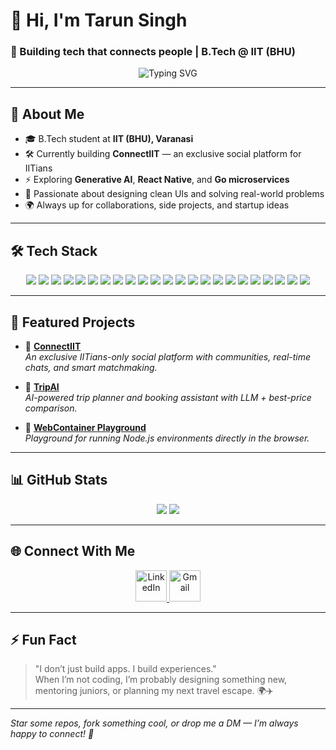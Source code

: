 # 👋 Hi, I'm Tarun Singh

### 🚀 Building tech that connects people | B.Tech @ IIT (BHU)

<p align="center">
  <img src="https://readme-typing-svg.demolab.com?font=Fira+Code&weight=500&pause=1000&color=FE744D&center=true&width=600&lines=Full-stack+Developer+%7C+AI+Explorer;Founder+of+ConnectIIT;Lover+of+clean+UI%2C+fast+code%2C+and+big+ideas." alt="Typing SVG" />
</p>

---

## 🧠 About Me

- 🎓 B.Tech student at **IIT (BHU), Varanasi**
- 🛠️ Currently building **ConnectIIT** — an exclusive social platform for IITians
- ⚡ Exploring **Generative AI**, **React Native**, and **Go microservices**
- 🧩 Passionate about designing clean UIs and solving real-world problems
- 🌍 Always up for collaborations, side projects, and startup ideas

---

## 🛠️ Tech Stack

<p align="center">
  <img src="https://img.shields.io/badge/Python-3776AB?style=for-the-badge&logo=python&logoColor=white&width=150" />
  <img src="https://img.shields.io/badge/Java-007396?style=for-the-badge&logo=openjdk&logoColor=white&width=150" />
  <img src="https://img.shields.io/badge/JavaScript-F7DF1E?style=for-the-badge&logo=javascript&logoColor=black&width=150" />
  <img src="https://img.shields.io/badge/TypeScript-3178C6?style=for-the-badge&logo=typescript&logoColor=white&width=150" />
  <img src="https://img.shields.io/badge/Go-222222?style=for-the-badge&logo=go&width=150" />
  <img src="https://img.shields.io/badge/Fiber-00ADD8?style=for-the-badge&logo=go&logoColor=white&width=150" />
  <img src="https://img.shields.io/badge/React.js-20232A?style=for-the-badge&logo=react&logoColor=61DAFB&width=150" />
  <img src="https://img.shields.io/badge/Next.js-000000?style=for-the-badge&logo=nextdotjs&logoColor=white&width=150" />
  <img src="https://img.shields.io/badge/React%20Native-20232A?style=for-the-badge&logo=react&logoColor=61DAFB&width=150" />
  <img src="https://img.shields.io/badge/Expo-000020?style=for-the-badge&logo=expo&logoColor=white&width=150" />
  <img src="https://img.shields.io/badge/Node.js-339933?style=for-the-badge&logo=node.js&logoColor=white&width=150" />
  <img src="https://img.shields.io/badge/Express.js-404D59?style=for-the-badge&logo=express&logoColor=white&width=150" />
  <img src="https://img.shields.io/badge/MongoDB-4EA94B?style=for-the-badge&logo=mongodb&logoColor=white&width=150" />
  <img src="https://img.shields.io/badge/PostgreSQL-336791?style=for-the-badge&logo=postgresql&logoColor=white&width=150" />
  <img src="https://img.shields.io/badge/Appwrite-F02E65?style=for-the-badge&logo=appwrite&logoColor=white&width=150" />
  <img src="https://img.shields.io/badge/Clerk-3B49DF?style=for-the-badge&logo=clerk&logoColor=white&width=150" />
  <img src="https://img.shields.io/badge/Socket.IO-010101?style=for-the-badge&logo=socket.io&logoColor=white&width=150" />
  <img src="https://img.shields.io/badge/Zustand-000000?style=for-the-badge&logo=zod&logoColor=white&width=150" />
  <img src="https://img.shields.io/badge/Tailwind_CSS-06B6D4?style=for-the-badge&logo=tailwind-css&logoColor=white&width=150" />
  <img src="https://img.shields.io/badge/WebContainer-1E1E1E?style=for-the-badge&logo=stackblitz&logoColor=white&width=150" />
  <img src="https://img.shields.io/badge/LangChain-000000?style=for-the-badge&logo=langchain&logoColor=white&width=150" />
  <img src="https://img.shields.io/badge/GSAP-88CC44?style=for-the-badge&logo=greensock&logoColor=white&width=150" />
  <img src="https://img.shields.io/badge/Framer%20Motion-00C4CC?style=for-the-badge&logo=framer&logoColor=white&width=150" />
</p>


---

## 📌 Featured Projects

- 🔗 [**ConnectIIT**](https://github.com/your-username/connectiit)  
  *An exclusive IITians-only social platform with communities, real-time chats, and smart matchmaking.*

- 🔗 [**TripAI**](https://github.com/your-username/tripai)  
  *AI-powered trip planner and booking assistant with LLM + best-price comparison.*

- 🔗 [**WebContainer Playground**](https://github.com/your-username/webcontainer-playground)  
  *Playground for running Node.js environments directly in the browser.*

---

## 📊 GitHub Stats

<p align="center">
  <img src="https://github-readme-stats.vercel.app/api?username=tsthakur123&show_icons=true&theme=tokyonight&hide_title=true&height=200" />
  <img src="https://github-readme-streak-stats.herokuapp.com?user=tsthakur123&theme=tokyonight&height=200" />
</p>

---

## 🌐 Connect With Me

<p align="center">
  <a href="https://www.linkedin.com/in/tarun-singh-30ab31188" target="_blank">
    <img src="https://raw.githubusercontent.com/danielcranney/readme-generator/main/public/icons/socials/linkedin.svg" alt="LinkedIn" width="50" height="50" />
  </a>
  <a href="mailto:singh121tarun@gmail.com">
    <img src="https://raw.githubusercontent.com/danielcranney/readme-generator/main/public/icons/socials/gmail.svg" alt="Gmail" width="50" height="50" />
  </a>
</p>


---

## ⚡ Fun Fact
> "I don’t just build apps. I build experiences."  
> When I’m not coding, I’m probably designing something new, mentoring juniors, or planning my next travel escape. 🌍✈️

---

*Star some repos, fork something cool, or drop me a DM — I’m always happy to connect! 🚀*
